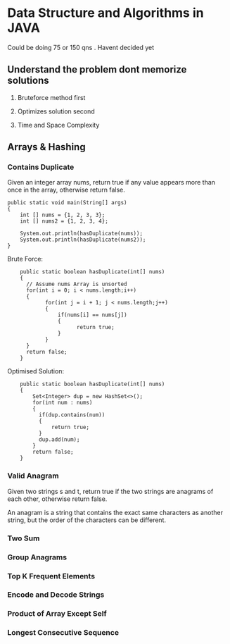 # Data Structure and Algorithms in JAVA
Could be doing 75 or 150 qns . Havent decided yet
## Understand the problem dont memorize solutions

1.  Bruteforce method first

2.  Optimizes solution second 

3.  Time and Space Complexity

## Arrays & Hashing
### Contains Duplicate
Given an integer array nums, return true if any value appears more than once in the array,
otherwise return false.

    public static void main(String[] args)
	{
		int [] nums = {1, 2, 3, 3};
		int [] nums2 = {1, 2, 3, 4};
		
		System.out.println(hasDuplicate(nums));
		System.out.println(hasDuplicate(nums2));
	}


Brute Force:

        public static boolean hasDuplicate(int[] nums)
        {
          // Assume nums Array is unsorted
     	  for(int i = 0; i < nums.length;i++)
      	  {
            	for(int j = i + 1; j < nums.length;j++)
             	{
                	if(nums[i] == nums[j])
              		{
                    	  return true;
              		}
             	}
          }
          return false;
        }        
    
             
Optimised Solution: 

        public static boolean hasDuplicate(int[] nums)
        {
            Set<Integer> dup = new HashSet<>();
            for(int num : nums)
            {
              if(dup.contains(num))
              {
                  return true;
              }
              dup.add(num);
            }
            return false;
        }
    

### Valid Anagram
Given two strings s and t, return true if the two strings are anagrams of each other, otherwise return false.

An anagram is a string that contains the exact same characters as another string, but the order of the characters can be different.

### Two Sum 
### Group Anagrams
### Top K Frequent Elements 
### Encode and Decode Strings 
### Product of Array Except Self 
### Longest Consecutive Sequence  










